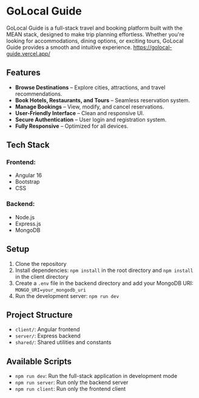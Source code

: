 # GoLocal Guide  
GoLocal Guide is a full-stack travel and booking platform built with the MEAN stack, designed to make trip planning effortless. Whether you're looking for accommodations, dining options, or exciting tours, GoLocal Guide provides a smooth and intuitive experience.  https://golocal-guide.vercel.app/

## Features  
- **Browse Destinations** – Explore cities, attractions, and travel recommendations.  
- **Book Hotels, Restaurants, and Tours** – Seamless reservation system.  
- **Manage Bookings** – View, modify, and cancel reservations.  
- **User-Friendly Interface** – Clean and responsive UI.  
- **Secure Authentication** – User login and registration system.  
- **Fully Responsive** – Optimized for all devices.  

## Tech Stack  

### Frontend:  
- Angular 16  
- Bootstrap  
- CSS  

### Backend:  
- Node.js  
- Express.js  
- MongoDB  

## Setup

1. Clone the repository
2. Install dependencies: `npm install` in the root directory and `npm install` in the client directory
3. Create a `.env` file in the backend directory and add your MongoDB URI: `MONGO_URI=your_mongodb_uri`
4. Run the development server: `npm run dev`

## Project Structure

- `client/`: Angular frontend
- `server/`: Express backend
- `shared/`: Shared utilities and constants

## Available Scripts

- `npm run dev`: Run the full-stack application in development mode
- `npm run server`: Run only the backend server
- `npm run client`: Run only the frontend client

